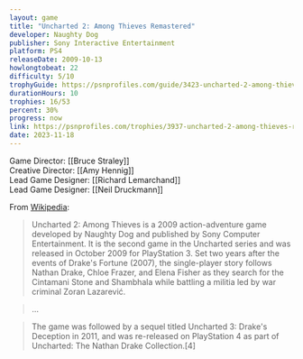 ```yaml
---
layout: game
title: "Uncharted 2: Among Thieves Remastered"
developer: Naughty Dog
publisher: Sony Interactive Entertainment
platform: PS4
releaseDate: 2009-10-13
howlongtobeat: 22
difficulty: 5/10
trophyGuide: https://psnprofiles.com/guide/3423-uncharted-2-among-thieves-remastered-trophy-guide
durationHours: 10
trophies: 16/53
percent: 30%
progress: now
link: https://psnprofiles.com/trophies/3937-uncharted-2-among-thieves-remastered/barrelofjuice
date: 2023-11-18
---
```


Game Director: [[Bruce Straley]]
<br>Creative Director: [[Amy Hennig]]
<br>Lead Game Designer: [[Richard Lemarchand]]
<br>Lead Game Designer: [[Neil Druckmann]]

From [Wikipedia](https://en.wikipedia.org/wiki/Uncharted_2:_Among_Thieves):

> Uncharted 2: Among Thieves is a 2009 action-adventure game developed by Naughty Dog and published by Sony Computer Entertainment. It is the second game in the Uncharted series and was released in October 2009 for PlayStation 3. Set two years after the events of Drake's Fortune (2007), the single-player story follows Nathan Drake, Chloe Frazer, and Elena Fisher as they search for the Cintamani Stone and Shambhala while battling a militia led by war criminal Zoran Lazarević.

> …

> The game was followed by a sequel titled Uncharted 3: Drake's Deception in 2011, and was re-released on PlayStation 4 as part of Uncharted: The Nathan Drake Collection.[4]
